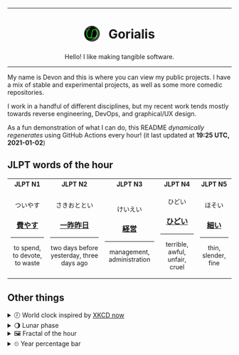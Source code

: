 ***

<h1 align="center">
<sub>
    <img src="readme/resources/avatar.png" height="36">
</sub>
&nbsp;
Gorialis
</h1>
<p align="center">
Hello! I like making tangible software.
</p>

***

My name is Devon and this is where you can view my public projects. I have a mix of stable and experimental projects, as well as some more comedic repositories.

I work in a handful of different disciplines, but my recent work tends mostly towards reverse engineering, DevOps, and graphical/UX design.

As a fun demonstration of what I can do, this README *dynamically regenerates* using GitHub Actions every hour! (it last updated at **19:25 UTC, 2021-01-02**)

<h2>JLPT words of the hour</h2>
<table>
    <tr>
        <th>JLPT N1</th>
        <th>JLPT N2</th>
        <th>JLPT N3</th>
        <th>JLPT N4</th>
        <th>JLPT N5</th>
    </tr>
    <tr>
        <td>
            <p align="center">ついやす</p>
            <h3 align="center"><b><a href="https://jisho.org/search/%E8%B2%BB%E3%82%84%E3%81%99">費やす</a></b></h3>
            <hr>
            <p align="center">to spend,<wbr> to devote,<wbr> to waste</p>
        </td>
        <td>
            <p align="center">さきおととい</p>
            <h3 align="center"><b><a href="https://jisho.org/search/%E4%B8%80%E6%98%A8%E6%98%A8%E6%97%A5">一昨昨日</a></b></h3>
            <hr>
            <p align="center">two days before yesterday,<wbr> three days ago</p>
        </td>
        <td>
            <p align="center">けいえい</p>
            <h3 align="center"><b><a href="https://jisho.org/search/%E7%B5%8C%E5%96%B6">経営</a></b></h3>
            <hr>
            <p align="center">management,<wbr> administration</p>
        </td>
        <td>
            <p align="center">ひどい</p>
            <h3 align="center"><b><a href="https://jisho.org/search/%E3%81%B2%E3%81%A9%E3%81%84">ひどい</a></b></h3>
            <hr>
            <p align="center">terrible,<wbr> awful,<wbr> unfair,<wbr> cruel</p>
        </td>
        <td>
            <p align="center">ほそい</p>
            <h3 align="center"><b><a href="https://jisho.org/search/%E7%B4%B0%E3%81%84">細い</a></b></h3>
            <hr>
            <p align="center">thin,<wbr> slender,<wbr> fine</p>
        </td>
    </tr>
</table>

<h2>Other things</h2>
<details>
<summary>🕖  World clock inspired by <a href="https://xkcd.com/now">XKCD now</a></summary>

> <img src="generated/now.png" width="512">

</details>
<details>
<summary>🌖 Lunar phase</summary>

The moon is approximately 66.82% through its phase (Waning Gibbous).

</details>
<details>
<summary>&#x1f5bc; Fractal of the hour</summary>

> <img src="generated/fractal.png" width="512">

</details>
<details>
<summary>&#x23f2; Year percentage bar</summary>
<pre><code>2021 [▁▁▁▁▁▁▁▁▁▁▁▁▁▁▁▁▁▁▁▁] 0.50%</code></pre>
</details>
